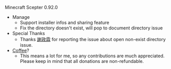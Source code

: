 Minecraft Scepter 0.92.0

* Manage
    -  Support installer infos and sharing feature
    -  Fix the directory doesn't exist, will pop to document directory issue
* Special Thanks
    -  Thanks [謝政霖](https://www.youtube.com/channel/UCKtRUd9iFrsVBFaK-KaeGWg) for reporting the issue about open non-exist directory issue.
* [Coffee](http://bit.ly/minecraftscepterdonation_en)?
    -  This means a lot for me, so any contributions are much appreciated. Please keep in mind that all donations are non-refundable.
    